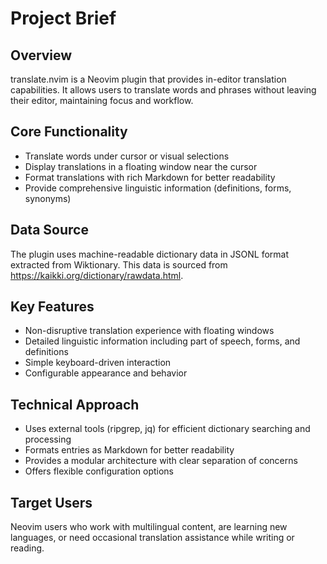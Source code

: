 # Project Brief

## Overview
translate.nvim is a Neovim plugin that provides in-editor translation capabilities. It allows users to translate words and phrases without leaving their editor, maintaining focus and workflow.

## Core Functionality
- Translate words under cursor or visual selections
- Display translations in a floating window near the cursor
- Format translations with rich Markdown for better readability
- Provide comprehensive linguistic information (definitions, forms, synonyms)

## Data Source
The plugin uses machine-readable dictionary data in JSONL format extracted from Wiktionary. This data is sourced from https://kaikki.org/dictionary/rawdata.html.

## Key Features
- Non-disruptive translation experience with floating windows
- Detailed linguistic information including part of speech, forms, and definitions
- Simple keyboard-driven interaction
- Configurable appearance and behavior

## Technical Approach
- Uses external tools (ripgrep, jq) for efficient dictionary searching and processing
- Formats entries as Markdown for better readability
- Provides a modular architecture with clear separation of concerns
- Offers flexible configuration options

## Target Users
Neovim users who work with multilingual content, are learning new languages, or need occasional translation assistance while writing or reading.
